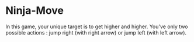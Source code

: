 # Ninja-Move

In this game, your unique target is to get higher and higher. You've only two possible actions : jump right (with right arrow) or jump left (with left arrow).


